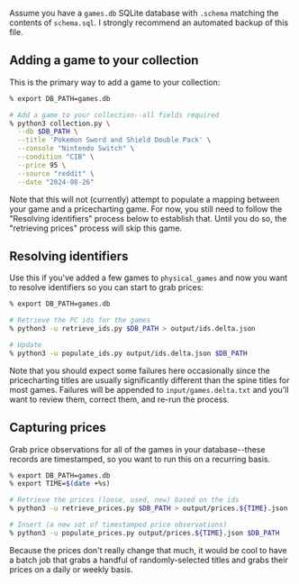 Assume you have a `games.db` SQLite database with `.schema` matching the contents of `schema.sql`. I strongly recommend an automated backup of this file.

## Adding a game to your collection

This is the primary way to add a game to your collection:

```bash
% export DB_PATH=games.db

# Add a game to your collection--all fields required
% python3 collection.py \
  --db $DB_PATH \
  --title 'Pokemon Sword and Shield Double Pack' \
  --console "Nintendo Switch" \
  --condition "CIB" \
  --price 95 \
  --source "reddit" \
  --date "2024-08-26"
```

Note that this will not (currently) attempt to populate a mapping between your game and a pricecharting game. For now, you still need to follow the "Resolving identifiers" process below to establish that. Until you do so, the "retrieving prices" process will skip this game.

## Resolving identifiers

Use this if you've added a few games to `physical_games` and now you want to resolve identifiers so you can start to grab prices:

```bash
% export DB_PATH=games.db

# Retrieve the PC ids for the games
% python3 -u retrieve_ids.py $DB_PATH > output/ids.delta.json

# Update
% python3 -u populate_ids.py output/ids.delta.json $DB_PATH
```

Note that you should expect some failures here occasionally since the pricecharting titles are usually significantly different than the spine titles for most games. Failures will be appended to `input/games.delta.txt` and you'll want to review them, correct them, and re-run the process.

## Capturing prices

Grab price observations for all of the games in your database--these records are timestamped, so you want to run this on a recurring basis.

```bash
% export DB_PATH=games.db
% export TIME=$(date +%s)

# Retrieve the prices (loose, used, new) based on the ids
% python3 -u retrieve_prices.py $DB_PATH > output/prices.${TIME}.json

# Insert (a new set of timestamped price observations)
% python3 -u populate_prices.py output/prices.${TIME}.json $DB_PATH
```

Because the prices don't really change that much, it would be cool to have a batch job that grabs a handful of randomly-selected titles and grabs their prices on a daily or weekly basis.